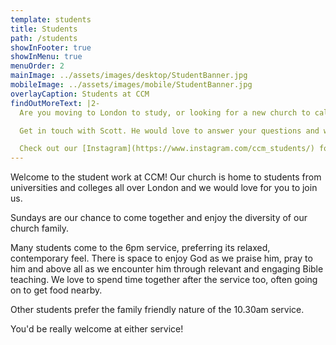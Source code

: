 ```yaml
---
template: students
title: Students
path: /students
showInFooter: true
showInMenu: true
menuOrder: 2
mainImage: ../assets/images/desktop/StudentBanner.jpg
mobileImage: ../assets/images/mobile/StudentBanner.jpg
overlayCaption: Students at CCM
findOutMoreText: |2-
  Are you moving to London to study, or looking for a new church to call home?

  Get in touch with Scott. He would love to answer your questions and welcome you at a Sunday service or midweek group.

  Check out our [Instagram](https://www.instagram.com/ccm_students/) for more info on what Students are up to at CCM.
---
```


Welcome to the student work at CCM! Our church is home to students from universities and colleges all over London and we would love for you to join us.

Sundays are our chance to come together and enjoy the diversity of our church family. 

Many students come to the 6pm service, preferring its relaxed, contemporary feel. There is space to enjoy God as we praise him, pray to him and above all as we encounter him through relevant and engaging Bible teaching. We love to spend time together after the service too, often going on to get food nearby. 

Other students prefer the family friendly nature of the 10.30am service.

You'd be really welcome at either service!
